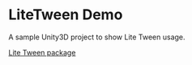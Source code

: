 # LiteTween Demo
A sample Unity3D project to show Lite Tween usage.

[Lite Tween package](https://github.com/sponticelli/LiteTween/)
